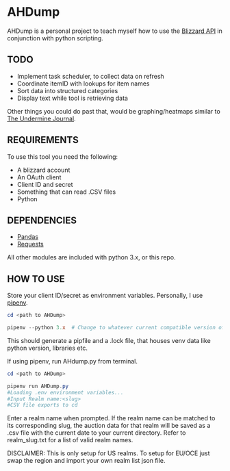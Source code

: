 # AHDump

AHDump is a personal project to teach myself how to use the [Blizzard API](https://develop.battle.net/) in conjunction with python scripting.

TODO
---
 - Implement task scheduler, to collect data on refresh
 - Coordinate itemID with lookups for item names
 - Sort data into structured categories
 - Display text while tool is retrieving data

Other things you could do past that, would be graphing/heatmaps similar to [The Undermine Journal](https://theunderminejournal.com/). 

REQUIREMENTS
---
To use this tool you need the following:
 - A blizzard account
 - An OAuth client
 - Client ID and secret
 - Something that can read .CSV files
 - Python

DEPENDENCIES
---
 - [Pandas](https://pandas.pydata.org/)
 - [Requests](https://pypi.org/project/requests/)

All other modules are included with python 3.x, or this repo.

HOW TO USE
---

Store your client ID/secret as environment variables. Personally, I use [pipenv](https://pypi.org/project/pipenv/).

```PowerShell
cd <path to AHDump>

pipenv --python 3.x  # Change to whatever current compatible version of python
```

This should generate a pipfile and a .lock file, that houses venv data like python version, libraries etc.

If using pipenv, run AHdump.py from terminal.

```PowerShell
cd <path to AHDump>

pipenv run AHDump.py
#Loading .env environment variables...
#Input Realm name:<slug>
#CSV file exports to cd
```

Enter a realm name when prompted. If the realm name can be matched to its corresponding slug, the auction data for that realm will be saved as a .csv file with the current date to your current directory. Refer to realm_slug.txt for a list of valid realm names.

DISCLAIMER: This is only setup for US realms. To setup for EU/OCE just swap the region and import your own realm list json file.
